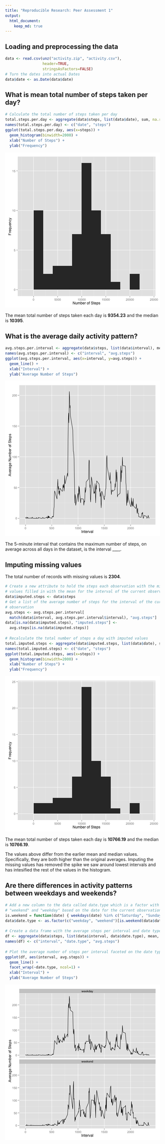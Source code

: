 ```yaml
---
title: "Reproducible Research: Peer Assessment 1"
output: 
  html_document:
    keep_md: true
---
```




## Loading and preprocessing the data


```r
data <- read.csv(unz("activity.zip", "activity.csv"), 
                 header=TRUE, 
                 stringsAsFactors=FALSE)
# Turn the dates into actual Dates
data$date <- as.Date(data$date)
```

## What is mean total number of steps taken per day?


```r
# Calculate the total number of steps taken per day
total.steps.per.day <- aggregate(data$steps, list(data$date), sum, na.rm = TRUE)
names(total.steps.per.day) <- c("date", "steps")
ggplot(total.steps.per.day, aes(x=steps)) + 
  geom_histogram(binwidth=2000) +
  xlab("Number of Steps") +
  ylab("Frequency")
```

![plot of chunk unnamed-chunk-3](figure/unnamed-chunk-3-1.png) 

The mean total number of steps taken each day is __9354.23__ and the median is __10395__.

## What is the average daily activity pattern?


```r
avg.steps.per.interval <- aggregate(data$steps, list(data$interval), mean, na.rm = TRUE)
names(avg.steps.per.interval) <- c("interval", "avg.steps")
ggplot(avg.steps.per.interval, aes(x=interval, y=avg.steps)) + 
  geom_line() +
  xlab("Interval") +
  ylab("Average Number of Steps")
```

![plot of chunk unnamed-chunk-4](figure/unnamed-chunk-4-1.png) 

The 5-minute interval that contains the maximum number of steps, on average across all days in the dataset, is the interval ____.

## Imputing missing values

The total number of records with missing values is __2304__.


```r
# Create a new attribute to hold the steps each observation with the missing 
# values filled in with the mean for the interval of the current observation
data$imputed.steps <- data$steps
# Get a list of the average number of steps for the interval of the current 
# observation
avg.steps <- avg.steps.per.interval[
  match(data$interval, avg.steps.per.interval$interval), "avg.steps"]
data[is.na(data$imputed.steps), "imputed.steps"] <- 
  avg.steps[is.na(data$imputed.steps)]

# Recalculate the total number of steps a day with imputed values
total.imputed.steps <- aggregate(data$imputed.steps, list(data$date), sum)
names(total.imputed.steps) <- c("date", "steps")
ggplot(total.imputed.steps, aes(x=steps)) +
  geom_histogram(binwidth=2000) +
  xlab("Number of Steps") +
  ylab("Frequency")
```

![plot of chunk unnamed-chunk-5](figure/unnamed-chunk-5-1.png) 

The mean total number of steps taken each day is __10766.19__ and the median is __10766.19__.

The values above differ from the earlier mean and median values. Specifically, they are both higher than the original averages. Imputing the missing values has removed the spike we saw around lowest intervals and has intesified the rest of the values in the histogram.

## Are there differences in activity patterns between weekdays and weekends?


```r
# Add a new column to the data called date.type which is a factor with values
# "weekend" and "weekday" based on the date for the current observation.
is.weekend = function(date) { weekdays(date) %in% c("Saturday", "Sunday") }
data$date.type <- as.factor(c("weekday", "weekend")[is.weekend(data$date) + 1])

# Create a data frame with the average steps per interval and date type
df <- aggregate(data$steps, list(data$interval, data$date.type), mean, na.rm=TRUE)
names(df) <- c("interval", "date.type", "avg.steps")

# Plot the average number of steps per interval faceted on the date type
ggplot(df, aes(interval, avg.steps)) + 
  geom_line() + 
  facet_wrap(~date.type, ncol=1) +
  xlab("Interval") +
  ylab("Average Number of Steps")
```

![plot of chunk unnamed-chunk-6](figure/unnamed-chunk-6-1.png) 

